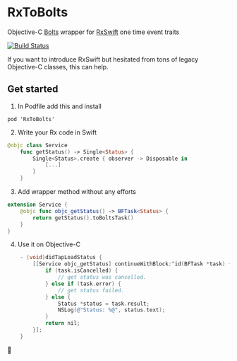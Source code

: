 # RxToBolts

Objective-C [Bolts](https://github.com/BoltsFramework/Bolts-ObjC) wrapper for [RxSwift](https://github.com/ReactiveX/RxSwift) one time event traits

[![Build Status](https://travis-ci.org/junmo-kim/RxToBolts.svg?branch=master)](https://travis-ci.org/junmo-kim/RxToBolts)

If you want to introduce RxSwift but hesitated from tons of legacy Objective-C classes, this can help.

## Get started

1. In Podfile add this and install
```
pod 'RxToBolts'
```

2. Write your Rx code in Swift
```swift
@objc class Service
    func getStatus() -> Single<Status> {
        Single<Status>.create { observer -> Disposable in
            [...]
        }
    }
```

3. Add wrapper method without any efforts
```swift
extension Service {
    @objc func objc_getStatus() -> BFTask<Status> {
        return getStatus().toBoltsTask()
    }
}
```

4. Use it on Objective-C
```objective-c
    - (void)didTapLoadStatus {
        [[Service objc_getStatus] continueWithBlock:^id(BFTask *task) {
            if (task.isCancelled) {
                // get status was cancelled.
            } else if (task.error) {
                // get status failed.
            } else {
                Status *status = task.result;
                NSLog(@"Status: %@", status.text);
            }
            return nil;
        }];
    }
```

:tada:
